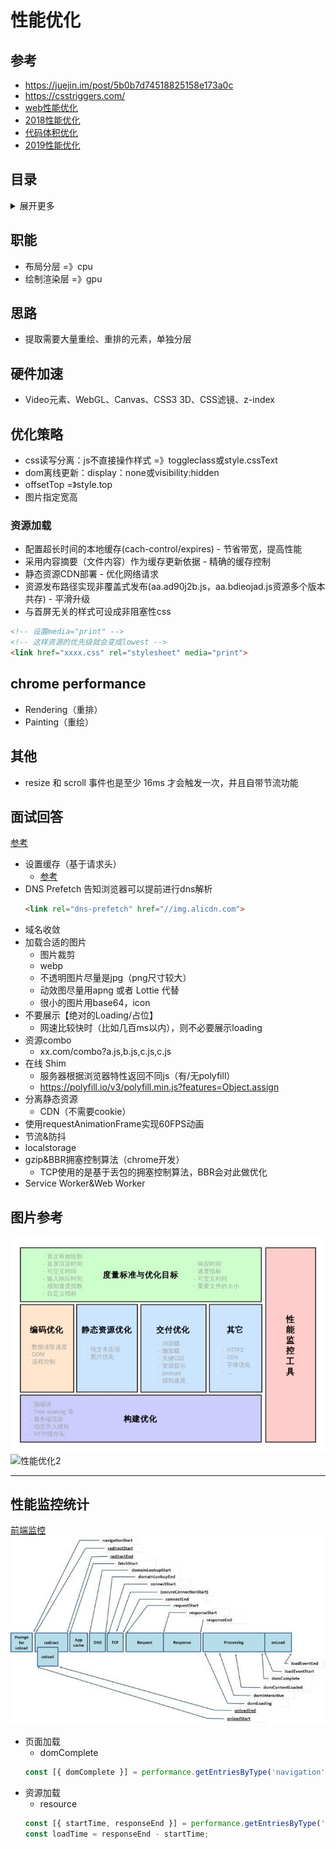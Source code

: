 # 性能优化

## 参考
- https://juejin.im/post/5b0b7d74518825158e173a0c
- https://csstriggers.com/
- [web性能优化](https://mp.weixin.qq.com/s?__biz=MzA5NzkwNDk3MQ==&mid=2650587679&idx=1&sn=9698007b09525696896d4cbf135d1ede&scene=21#wechat_redirect)
- [2018性能优化](https://mp.weixin.qq.com/s/Ngj1bVkXRsXx0Ke6EdWkCg)
- [代码体积优化](https://mp.weixin.qq.com/s/1UowJDccbK8FI-VH8S90_Q)
- [2019性能优化](https://github.com/xitu/gold-miner/blob/master/TODO1/front-end-performance-checklist-2019-pdf-pages-1.md)


## 目录
<details>
<summary>展开更多</summary>

* [`职能`](#职能)
* [`思路`](#思路)
* [`硬件加速`](#硬件加速)
* [`优化策略`](#优化策略)
* [`其他`](#其他)
* [`面试回答`](#面试回答)
* [`性能监控统计`](#性能监控统计)

</details>


## 职能
- 布局分层 =》cpu
- 绘制渲染层 =》gpu

## 思路
- 提取需要大量重绘、重排的元素，单独分层

## 硬件加速
- Video元素、WebGL、Canvas、CSS3 3D、CSS滤镜、z-index

## 优化策略
- css读写分离：js不直接操作样式 =》toggleclass或style.cssText
- dom离线更新：display：none或visibility:hidden
- offsetTop =》style.top
- 图片指定宽高

### 资源加载
- 配置超长时间的本地缓存(cach-control/expires) - 节省带宽，提高性能
- 采用内容摘要（文件内容）作为缓存更新依据  - 精确的缓存控制
- 静态资源CDN部署 - 优化网络请求
- 资源发布路径实现非覆盖式发布(aa.ad90j2b.js，aa.bdieojad.js资源多个版本共存) - 平滑升级
- 与首屏无关的样式可设成非阻塞性css
```html
<!-- 设置media="print" -->
<!-- 这样资源的优先级就会变成lowest -->
<link href="xxxx.css" rel="stylesheet" media="print">
```

## chrome performance
- Rendering（重排）
- Painting（重绘）

## 其他
- resize 和 scroll 事件也是至少 16ms 才会触发一次，并且自带节流功能

## 面试回答
[参考](https://github.com/rccoder/blog/issues/34)

- 设置缓存（基于请求头）
  * [参考](./页面过程与浏览器缓存.md#缓存分类)
- DNS Prefetch
  告知浏览器可以提前进行dns解析
  ```html
  <link rel="dns-prefetch" href="//img.alicdn.com">
  ```
- 域名收敛
- 加载合适的图片
  * 图片裁剪
  * webp
  * 不透明图片尽量是jpg（png尺寸较大）
  * 动效图尽量用apng 或者 Lottie 代替
  * 很小的图片用base64，icon
- 不要展示【绝对的Loading/占位】
  * 网速比较快时（比如几百ms以内），则不必要展示loading
- 资源combo
  * xx.com/combo?a.js,b.js,c.js,c.js
- 在线 Shim
  * 服务器根据浏览器特性返回不同js（有/无polyfill）
  * https://polyfill.io/v3/polyfill.min.js?features=Object.assign
- 分离静态资源
  * CDN（不需要cookie）
- 使用requestAnimationFrame实现60FPS动画
- 节流&防抖
- localstorage
- gzip&BBR拥塞控制算法（chrome开发）
  * TCP使用的是基于丢包的拥塞控制算法，BBR会对此做优化
- Service Worker&Web Worker

## 图片参考
![性能优化](性能优化.jpeg)
![性能优化2](性能优化2.jpeg)

---

## 性能监控统计
[前端监控](https://juejin.im/post/5b7a50c0e51d4538af60d995#heading-0)
![performance各个时间点](./单次请求次序.jpeg)

- 页面加载
  * domComplete
  ```js
  const [{ domComplete }] = performance.getEntriesByType('navigation');
  ```
- 资源加载
  * resource
  ```js
  const [{ startTime, responseEnd }] = performance.getEntriesByType('resource');
  const loadTime = responseEnd - startTime;
  ```

